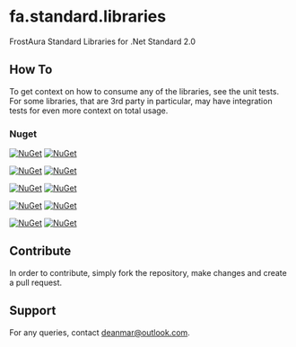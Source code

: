 # fa.standard.libraries
FrostAura Standard Libraries for .Net Standard 2.0

## How To
To get context on how to consume any of the libraries, see the unit tests. For some libraries, that are 3rd party in 
particular, may have integration tests for even more context on total usage.
### Nuget
[![NuGet](https://img.shields.io/nuget/v/FrostAura.Libraries.Core.svg?logoWidth=250&label=Nuget%20|%20FrostAura.Libraries.Core&style=for-the-badge)](https://www.nuget.org/packages/FrostAura.Libraries.Core/)
[![NuGet](https://img.shields.io/nuget/dt/FrostAura.Libraries.Core.svg?style=for-the-badge)]()

[![NuGet](https://img.shields.io/nuget/v/FrostAura.Libraries.Data.svg?logoWidth=250label=Nuget%20|%20FrostAura.Libraries.Data&style=for-the-badge)](https://www.nuget.org/packages/FrostAura.Libraries.Data/)
[![NuGet](https://img.shields.io/nuget/dt/FrostAura.Libraries.Data.svg?style=for-the-badge)]()

[![NuGet](https://img.shields.io/nuget/v/FrostAura.Libraries.Http.svg?logoWidth=250label=Nuget%20|%20FrostAura.Libraries.Http&style=for-the-badge)](https://www.nuget.org/packages/FrostAura.Libraries.Http/)
[![NuGet](https://img.shields.io/nuget/dt/FrostAura.Libraries.Http.svg?style=for-the-badge)]()

[![NuGet](https://img.shields.io/nuget/v/FrostAura.Libraries.MediaServer.Core.svg?logoWidth=250label=Nuget%20|%20FrostAura.Libraries.MediaServer.Core&style=for-the-badge)](https://www.nuget.org/packages/FrostAura.Libraries.MediaServer.Core/)
[![NuGet](https://img.shields.io/nuget/dt/FrostAura.Libraries.MediaServer.Core.svg?style=for-the-badge)]()

[![NuGet](https://img.shields.io/nuget/v/FrostAura.Libraries.MediaServer.Plex.svg?logoWidth=250label=Nuget%20|%20FrostAura.Libraries.MediaServer.Plex&style=for-the-badge)](https://www.nuget.org/packages/FrostAura.Libraries.MediaServer.Plex/)
[![NuGet](https://img.shields.io/nuget/dt/FrostAura.Libraries.MediaServer.Plex.svg?style=for-the-badge)]()

## Contribute
In order to contribute, simply fork the repository, make changes and create a pull request.

## Support
For any queries, contact deanmar@outlook.com.
